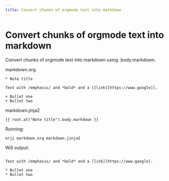 ```yaml
---
title: Convert chunks of orgmode text into markdown
---
```

# Convert chunks of orgmode text into markdown


Convert chunks of orgmode text into markdown using .body.markdown.





markdown.org
```
* Note title

Text with /emphasis/ and *bold* and a [[link][https://www.google]].

+ Bullet one
+ Bullet two

```


markdown.jinja2
```
{{ root.at("Note title").body.markdown }}

```




Running:
```
orji markdown.org markdown.jinja2
```

Will output:
```

Text with /emphasis/ and *bold* and a [link](https://www.google).

* Bullet one
* Bullet two

```
